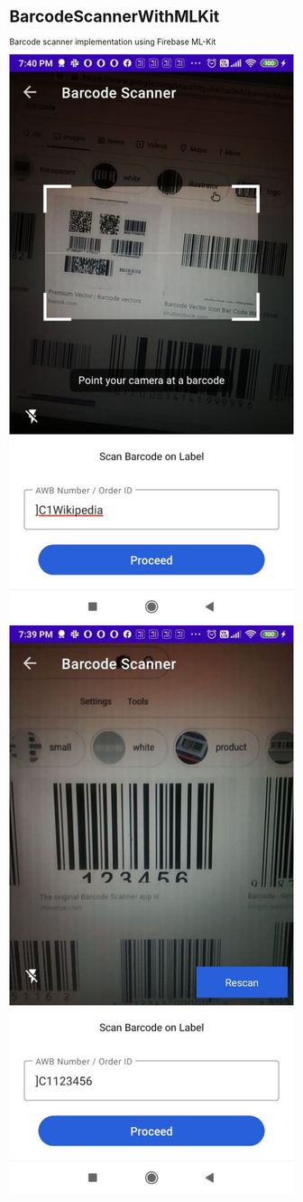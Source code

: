 # BarcodeScannerWithMLKit

Barcode scanner implementation using Firebase ML-Kit 

![imagetest1](photo_2021-04-04_19-42-11.jpg) ![imagetest2](photo_2021-04-04_19-42-18.jpg)
